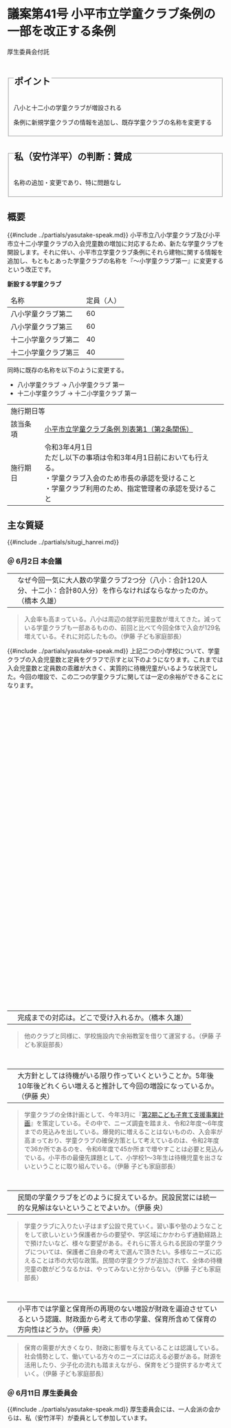 # 議案第41号 小平市立学童クラブ条例の一部を改正する条例

<i class="fa fa-gavel" aria-hidden="true"></i> 厚生委員会付託

<fieldset class="point">
  <legend>
    <h2 class="point"> ポイント </h2>
  </legend>
  <p class="point"><i class="fa fa-check" aria-hidden="true"></i> 八小と十二小の学童クラブが増設される</p>
  <p class="point"><i class="fa fa-check" aria-hidden="true"></i> 条例に新規学童クラブの情報を追加し、既存学童クラブの名称を変更する</p>
</fieldset>

<fieldset class="sanpi">
  <legend>
    <h2 class="sanpi"> <!--<i class="fa fa-circle-o" aria-hidden="true"></i>--><i class="fa fa-question-circle hitori" aria-hidden="true"></i> 私（安竹洋平）の判断：賛成 </h2>
  </legend>
  <p class="sanpi"><i class="fa fa-question-circle hitori" aria-hidden="true"></i> 名称の追加・変更であり、特に問題なし</p>
</fieldset>

## 概要
{{#include ../partials/yasutake-speak.md}} 小平市立八小学童クラブ及び小平市立十二小学童クラブの入会児童数の増加に対応するため、新たな学童クラブを開設します。それに伴い、小平市立学童クラブ条例にそれら建物に関する情報を追加し、もともとあった学童クラブの名称を『～小学童クラブ第一』に変更するという改正です。

**新設する学童クラブ**
<table style="margin:0">
    <thead>
        <tr>
            <td>名称</td>
            <td>定員（人）</td>
        </tr>
    </thead>
    <tbody>
        <tr>
            <td>八小学童クラブ第二</td>
            <td>60</td>
        </tr>
        <tr>
            <td>八小学童クラブ第三</td>
            <td>60</td>
        </tr>
        <tr>
            <td>十二小学童クラブ第二</td>
            <td>40</td>
        </tr>
        <tr>
            <td>十二小学童クラブ第三</td>
            <td>40</td>
        </tr>
    </tbody>
</table>

同時に既存の名称を以下のように変更する。
- 八小学童クラブ → 八小学童クラブ 第一
- 十二小学童クラブ → 十二小学童クラブ 第一

<table class="additional">
  <tr>
    <td colspan=2>施行期日等</td>
  </tr>
  <tr>
    <td>該当条項</td>
    <td><a href="https://www.city.kodaira.tokyo.jp/reiki/reiki_honbun/g135RG00000206.html#e000000194">小平市立学童クラブ条例 別表第1（第2条関係）</a></td>
  </tr>
  <tr>
    <td>施行期日</td>
    <td>令和3年4月1日<br>ただし以下の事項は令和3年4月1日前においても行える。<br>・学童クラブ入会のため市長の承認を受けること<br>・学童クラブ利用のため、指定管理者の承認を受けること</td>
  </tr>
</table>

## 主な質疑
{{#include ../partials/situgi_hanrei.md}}

### ＠ 6月2日 本会議

<table class="qanda"><tr><td><i class="fa fa-question-circle hitori" aria-label="その他 議員による質問"></i></td><td>
なぜ今回一気に大人数の学童クラブ2つ分（八小：合計120人分、十二小：合計80人分）を作らなければならなかったのか。（橋本 久雄）
</td></tr></table>

> 入会率も高まっている。八小は周辺の就学前児童数が増えてきた。減っている学童クラブも一部あるものの、前回と比べて今回全体で入会が129名増えている。それに対応したもの。（伊藤 子ども家庭部長）

{{#include ../partials/yasutake-speak.md}} 上記二つの小学校について、学童クラブの入会児童数と定員をグラフで示すと以下のようになります。これまでは入会児童数と定員数の乖離が大きく、実質的に待機児童がいるような状況でした。今回の増設で、この二つの学童クラブに関しては一定の余裕ができることになります。

<div id="hassyo-jidosu" style="width:100%;height: 350px;"></div>
<script type="text/javascript">
  google.charts.load('current', {'packages':['corechart']});
  google.charts.setOnLoadCallback(drawChart);
  function drawChart() {
    var data = new google.visualization.DataTable();
    data.addColumn('string', '年度');
    data.addColumn('number', '入会児童数');
    data.addColumn({type:'number', role:'annotation'})
    data.addColumn('number', '定員数');
    data.addRows([
        ['0',         null, 0, 40],
        ['平成30年度', 90,   90, null],
        ['令和元年度', 128,  128, null],
        ['令和2年度',  141,  141, 40],
        ['令和3年度', null, 0, 160],
    ]);
    var options = {
      displayAnnotations: true,
      fontName: "UD デジタル 教科書体 N-R",
      hAxis: {
        viewWindow: {
          min: 1,
          max: 5
        }
      },
      vAxis: {
        title: "人数",
        viewWindow: {
          min: 0,
          max: 200
        }
      },
      isStacked: true,
      interpolateNulls: true,
      legend: {
        position: 'in',
        alignment: 'end',
        maxLines: 3,
        textStyle: {
          fontSize: 16
        }
      },
      seriesType: 'bars',
      series: {
        1: { type: 'line' }
      },
      title: '八小学童クラブ入会児童数推移',
      titleTextStyle: {
          fontSize: 18
      },
      chartArea:{top:30,height:'75%'}
    };
    var chart = new google.visualization.ComboChart(document.getElementById('hassyo-jidosu'));
    chart.draw(data, options);
  }
</script>


<div id="junisyo-jidosu" style="width:100%;height: 350px;"></div>
<script type="text/javascript">
  google.charts.load('current', {'packages':['corechart']});
  google.charts.setOnLoadCallback(drawChart);
  function drawChart() {
    var data = new google.visualization.DataTable();
    data.addColumn('string', '年度');
    data.addColumn('number', '入会児童数');
    data.addColumn({type:'number', role:'annotation'})
    data.addColumn('number', '定員数');
    data.addRows([
        ['0',         null, 0,   40],
        ['平成30年度', 96,   96,  null],
        ['令和元年度', 94,   94,  null],
        ['令和2年度',  117,  117, 40],
        ['令和3年度',  null, 0,   120],
    ]);
    var options = {
      displayAnnotations: true,
      fontName: "UD デジタル 教科書体 N-R",
      hAxis: {
        viewWindow: {
          min: 1,
          max: 5
        }
      },
      vAxis: {
        title: "人数",
        viewWindow: {
          min: 0,
          max: 200
        }
      },
      isStacked: true,
      interpolateNulls: true,
      legend: {
        position: 'in',
        alignment: 'end',
        maxLines: 3,
        textStyle: {
          fontSize: 16
        }
      },
      seriesType: 'bars',
      series: {
        0: { color: 'orange' },
        1: { type: 'line' }
      },
      title: '十二小学童クラブ入会児童数推移',
      titleTextStyle: {
          fontSize: 18
      },
      chartArea:{top:30,height:'75%'}
    };
    var chart = new google.visualization.ComboChart(document.getElementById('junisyo-jidosu'));
    chart.draw(data, options);
  }
</script>

<br>
<table class="qanda"><tr><td><i class="fa fa-question-circle hitori" aria-label="その他 議員による質問"></i></td><td>
完成までの対応は。どこで受け入れるか。（橋本 久雄）
</td></tr></table>

> 他のクラブと同様に、学校施設内で余裕教室を借りて運営する。（伊藤 子ども家庭部長）


<br>
<table class="qanda"><tr><td><i class="fa fa-question-circle hitori" aria-label="その他 議員による質問"></i></td><td>
大方針としては待機がいる限り作っていくということか。5年後10年後どれくらい増えると推計して今回の増設になっているか。（伊藤 央）
</td></tr></table>

> 学童クラブの全体計画として、今年3月に『[第2期こども子育て支援事業計画](https://www.city.kodaira.tokyo.jp/kurashi/080/080735.html)』を策定している。その中で、ニーズ調査を踏まえ、令和2年度～6年度までの見込みを出している。爆発的に増えることはないものの、入会率が高まっており、学童クラブの確保方策として考えているのは、令和2年度で36か所であるのを、令和6年度で45か所まで増やすことは必要と見込んでいる。小平市の最優先課題として、小学校1～3年生は待機児童を出さないということに取り組んでいる。（伊藤 子ども家庭部長）

<br>
<table class="qanda"><tr><td><i class="fa fa-question-circle hitori" aria-label="その他 議員による質問"></i></td><td>
民間の学童クラブをどのように捉えているか。民設民営には統一的な見解はないということでよいか。（伊藤 央）
</td></tr></table>

> 学童クラブに入りたい子はまず公設で見ていく。習い事や塾のようなことをして欲しいという保護者からの要望や、学区域にかかわらず通勤経路上で預けたいなど、様々な要望がある。それらに答えられる民設の学童クラブについては、保護者ご自身の考えで選んで頂きたい。多様なニーズに応えることは市の大切な政策。民間の学童クラブが追加されて、全体の待機児童の数がどうなるかは、やってみないと分からない。（伊藤 子ども家庭部長）


<br>
<table class="qanda"><tr><td><i class="fa fa-question-circle hitori" aria-label="その他 議員による質問"></i></td><td>
小平市では学童と保育所の再現のない増設が財政を逼迫させているという認識、財政面から考えて市の学童、保育所含めて保育の方向性はどうか。（伊藤 央）
</td></tr></table>

> 保育の需要が大きくなり、財政に影響を与えていることは認識している。社会情勢として、働いている方々のニーズには応える必要がある。財源を活用したり、少子化の流れも踏まえながら、保育をどう提供するか考えていく。（伊藤 子ども家庭部長）

### ＠ 6月11日 厚生委員会
{{#include ../partials/yasutake-speak.md}} 厚生委員会には、一人会派の会からは、私（安竹洋平）が委員として参加しています。